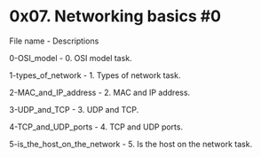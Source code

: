 # 0x07. Networking basics #0


File name - Descriptions


0-OSI_model - 0. OSI model task.


1-types_of_network - 1. Types of network task.


2-MAC_and_IP_address - 2. MAC and IP address.


3-UDP_and_TCP - 3. UDP and TCP.


4-TCP_and_UDP_ports - 4. TCP and UDP ports.


5-is_the_host_on_the_network - 5. Is the host on the network task.
